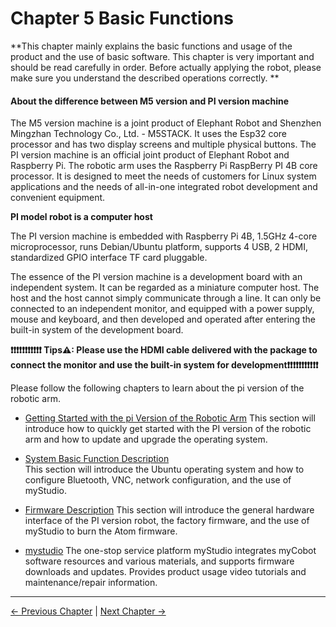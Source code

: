 # Chapter 5 Basic Functions

**This chapter mainly explains the basic functions and usage of the product and the use of basic software. This chapter is very important and should be read carefully in order. Before actually applying the robot, please make sure you understand the described operations correctly. **

#### About the difference between M5 version and PI version machine

The M5 version machine is a joint product of Elephant Robot and Shenzhen Mingzhan Technology Co., Ltd. - M5STACK. It uses the Esp32 core processor and has two display screens and multiple physical buttons. The PI version machine is an official joint product of Elephant Robot and Raspberry Pi. The robotic arm uses the Raspberry Pi RaspBerry PI 4B core processor. It is designed to meet the needs of customers for Linux system applications and the needs of all-in-one integrated robot development and convenient equipment.

**PI model robot is a computer host**

The PI version machine is embedded with Raspberry Pi 4B, 1.5GHz 4-core microprocessor, runs Debian/Ubuntu platform, supports 4 USB, 2 HDMI, standardized GPIO interface TF card pluggable.

The essence of the PI version machine is a development board with an independent system. It can be regarded as a miniature computer host. The host and the host cannot simply communicate through a line. It can only be connected to an independent monitor, and equipped with a power supply, mouse and keyboard, and then developed and operated after entering the built-in system of the development board.

**❗❗❗❗❗❗❗❗❗❗❗ Tips⚠: Please use the HDMI cable delivered with the package to connect the monitor and use the built-in system for development❗❗❗❗❗❗❗❗❗❗❗**

Please follow the following chapters to learn about the pi version of the robotic arm.

- [Getting Started with the pi Version of the Robotic Arm](5.1-Functionlnstruction/3.5.1-SW-description.md)
This section will introduce how to quickly get started with the PI version of the robotic arm and how to update and upgrade the operating system.

- [System Basic Function Description](5.2-Softwarelnstructions/3.5.2-SW-detail-description.md)<br>
This section will introduce the Ubuntu operating system and how to configure Bluetooth, VNC, network configuration, and the use of myStudio.

- [Firmware Description](5.3-FirmwareFunctionDescription/README.md)
This section will introduce the general hardware interface of the PI version robot, the factory firmware, and the use of myStudio to burn the Atom firmware.

- [mystudio](5.2-Softwarelnstructions/README.md)
The one-stop service platform myStudio integrates myCobot software resources and various materials, and supports firmware downloads and updates. Provides product usage video tutorials and maintenance/repair information.

---

[← Previous Chapter](../../2-BasicSettings/4.FirstTimeInstallation/4-FirstTimeInstallation.md) | [Next Chapter →](../6.developmentGuide/README.md)